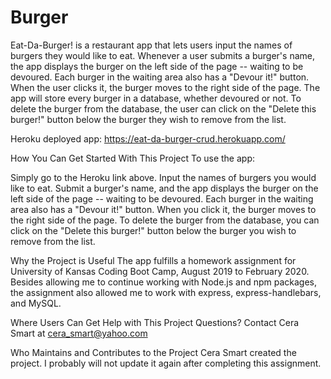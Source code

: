 # Burger

Eat-Da-Burger! is a restaurant app that lets users input the names of burgers they would like to eat. Whenever a user submits a burger's name, the app displays the burger on the left side of the page -- waiting to be devoured. Each burger in the waiting area also has a "Devour it!" button. When the user clicks it, the burger moves to the right side of the page. The app will store every burger in a database, whether devoured or not. To delete the burger from the database, the user can click on the "Delete this burger!" button below the burger they wish to remove from the list.

Heroku deployed app: https://eat-da-burger-crud.herokuapp.com/

How You Can Get Started With This Project
To use the app:

Simply go to the Heroku link above. Input the names of burgers you would like to eat. Submit a burger's name, and the app displays the burger on the left side of the page -- waiting to be devoured. Each burger in the waiting area also has a "Devour it!" button. When you click it, the burger moves to the right side of the page. To delete the burger from the database, you can click on the "Delete this burger!" button below the burger you wish to remove from the list.

Why the Project is Useful
The app fulfills a homework assignment for University of Kansas Coding Boot Camp, August 2019 to February 2020. Besides allowing me to continue working with Node.js and npm packages, the assignment also allowed me to work with express, express-handlebars, and MySQL.

Where Users Can Get Help with This Project
Questions? Contact Cera Smart at cera_smart@yahoo.com

Who Maintains and Contributes to the Project
Cera Smart created the project. I probably will not update it again after completing this assignment.
